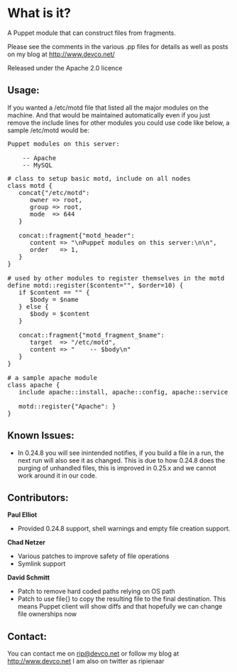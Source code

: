 What is it?
===========

A Puppet module that can construct files from fragments.

Please see the comments in the various .pp files for details
as well as posts on my blog at http://www.devco.net/

Released under the Apache 2.0 licence

Usage:
------

If you wanted a /etc/motd file that listed all the major modules
on the machine.  And that would be maintained automatically even
if you just remove the include lines for other modules you could
use code like below, a sample /etc/motd would be:

<pre>
Puppet modules on this server:

    -- Apache
    -- MySQL
</pre>


<pre>
# class to setup basic motd, include on all nodes
class motd {
   concat{"/etc/motd":
      owner => root,
      group => root,
      mode  => 644
   }

   concat::fragment{"motd_header":
      content => "\nPuppet modules on this server:\n\n",
      order   => 1,
   }
}

# used by other modules to register themselves in the motd
define motd::register($content="", $order=10) {
   if $content == "" {
      $body = $name
   } else {
      $body = $content
   }

   concat::fragment{"motd_fragment_$name":
      target  => "/etc/motd",
      content => "    -- $body\n"
   }
}

# a sample apache module
class apache {
   include apache::install, apache::config, apache::service

   motd::register{"Apache": }
}
</pre>

Known Issues:
-------------
* In 0.24.8 you will see inintended notifies, if you build a file
  in a run, the next run will also see it as changed.  This is due
  to how 0.24.8 does the purging of unhandled files, this is improved
  in 0.25.x and we cannot work around it in our code.

Contributors:
-------------
**Paul Elliot**   

 * Provided 0.24.8 support, shell warnings and empty file creation support.

**Chad Netzer**

 * Various patches to improve safety of file operations
 * Symlink support

**David Schmitt**

 * Patch to remove hard coded paths relying on OS path
 * Patch to use file{} to copy the resulting file to the final destination.  This means Puppet client will show diffs and that hopefully we can change file ownerships now

Contact:
--------
You can contact me on rip@devco.net or follow my blog at http://www.devco.net I am also on twitter as ripienaar
